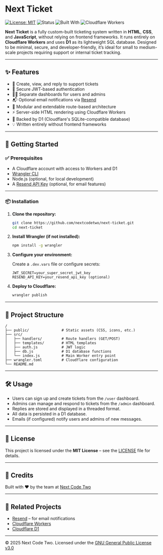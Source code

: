 # Next Ticket

[![License: MIT](https://img.shields.io/badge/License-MIT-blue.svg)](LICENSE)
![Status](https://img.shields.io/badge/status-active-brightgreen)
![Built With](https://img.shields.io/badge/built%20with-HTML%2FJS-orange)
![Cloudflare Workers](https://img.shields.io/badge/platform-Cloudflare%20Workers-yellow)

**Next Ticket** is a fully custom-built ticketing system written in **HTML**, **CSS**, and **JavaScript**, without relying on frontend frameworks. It runs entirely on **Cloudflare Workers** and uses **D1** as its lightweight SQL database. Designed to be minimal, secure, and developer-friendly, it’s ideal for small to medium-scale projects requiring support or internal ticket tracking.

---

## ✨ Features

* 🧾 Create, view, and reply to support tickets
* 🔐 Secure JWT-based authentication
* 🧑‍💼 Separate dashboards for users and admins
* 📬 Optional email notifications via [Resend](https://resend.com/)
* 🧩 Modular and extendable route-based architecture
* ⚡ Server-side HTML rendering using Cloudflare Workers
* 💾 Backed by D1 (Cloudflare's SQLite-compatible database)
* 💡 Written entirely without frontend frameworks

---

## 🚀 Getting Started

### ✅ Prerequisites

* A Cloudflare account with access to Workers and D1
* [Wrangler CLI](https://developers.cloudflare.com/workers/wrangler/)
* Node.js (optional, for local development)
* A [Resend API Key](https://resend.com/) (optional, for email features)

---

### 📦 Installation

1. **Clone the repository:**

   ```bash
   git clone https://github.com/nextcodetwo/next-ticket.git
   cd next-ticket
   ```

2. **Install Wrangler (if not installed):**

   ```bash
   npm install -g wrangler
   ```

3. **Configure your environment:**

   Create a `.dev.vars` file or configure secrets:

   ```
   JWT_SECRET=your_super_secret_jwt_key
   RESEND_API_KEY=your_resend_api_key (optional)
   ```

4. **Deploy to Cloudflare:**

   ```bash
   wrangler publish
   ```

---

## 📁 Project Structure

```
/
├── public/               # Static assets (CSS, icons, etc.)
├── src/
│   ├── handlers/         # Route handlers (GET/POST)
│   ├── templates/        # HTML templates
│   ├── auth.js           # JWT logic
│   ├── db.js             # D1 database functions
│   └── index.js          # Main Worker entry point
├── wrangler.toml         # Cloudflare configuration
└── README.md
```

---

## 🛠 Usage

* Users can sign up and create tickets from the `/user` dashboard.
* Admins can manage and respond to tickets from the `/admin` dashboard.
* Replies are stored and displayed in a threaded format.
* All data is persisted in a D1 database.
* Emails (if configured) notify users and admins of new messages.

---

## 📄 License

This project is licensed under the **MIT License** – see the [LICENSE](LICENSE) file for details.

---

## 🙌 Credits

Built with ❤️ by the team at [Next Code Two](https://www.nextcodetwo.be)

---

## 🔗 Related Projects

* [Resend](https://resend.com/) – for email notifications
* [Cloudflare Workers](https://developers.cloudflare.com/workers/)
* [Cloudflare D1](https://developers.cloudflare.com/d1/)

---
<p>© 2025 Next Code Two. Licensed under the <a href="https://www.gnu.org/licenses/gpl-3.0.html">GNU General Public License v3.0</a></p>

